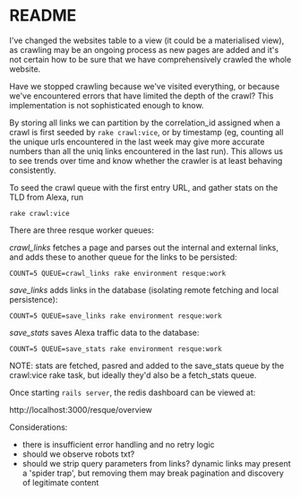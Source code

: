 
# README

I've changed the websites table to a view (it could be a materialised view), as
crawling may be an ongoing process as new pages are added and it's not certain
how to be sure that we have comprehensively crawled the whole website.

Have we stopped crawling because we've visited everything, or because we've
encountered errors that have limited the depth of the crawl? This implementation
is not sophisticated enough to know.

By storing all links we can partition by the correlation_id assigned when a crawl
is first seeded by `rake crawl:vice`, or by timestamp (eg, counting all the unique
urls encountered in the last week may give more accurate numbers than all the uniq
links encountered in the last run). This allows us to see trends over time and
know whether the crawler is at least behaving consistently.

To seed the crawl queue with the first entry URL, and gather stats on the TLD
from Alexa, run

`rake crawl:vice`

There are three resque worker queues:

*crawl_links* fetches a page and parses out the internal and external links, and
adds these to another queue for the links to be persisted:

`COUNT=5 QUEUE=crawl_links rake environment resque:work`

*save_links* adds links in the database (isolating remote fetching and local
persistence):

`COUNT=5 QUEUE=save_links rake environment resque:work`

*save_stats* saves Alexa traffic data to the database:

`COUNT=5 QUEUE=save_stats rake environment resque:work`

NOTE: stats are fetched, pasred and added to the save_stats queue by the
crawl:vice rake task, but ideally they'd also be a fetch_stats queue.

Once starting `rails server`, the redis dashboard can be viewed at:

http://localhost:3000/resque/overview

Considerations:

* there is insufficient error handling and no retry logic
* should we observe robots txt?
* should we strip query parameters from links? dynamic links may present a
  'spider trap', but removing them may break pagination and discovery of
  legitimate content
